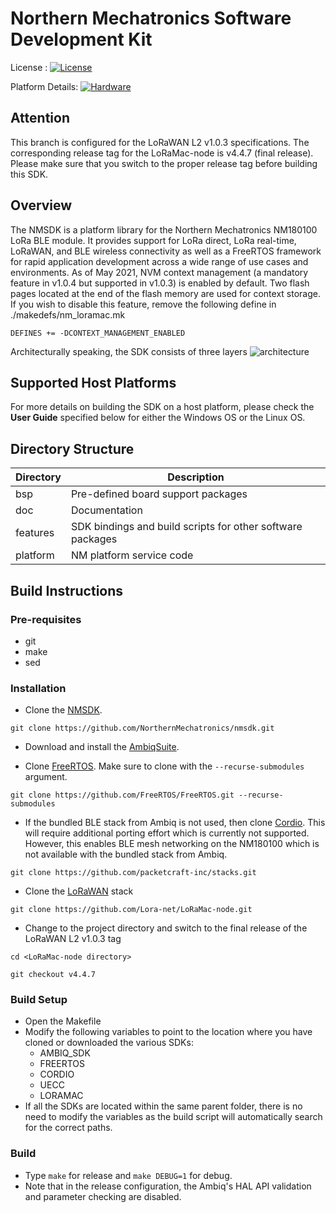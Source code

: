 # Northern Mechatronics Software Development Kit
License : [![License](https://img.shields.io/badge/license-BSD_3-blue.svg)](http://gitlab.northernmechatronics.com:50250/nmi/software/nmsdk/blob/master/LICENSE)

Platform Details: [![Hardware](https://img.shields.io/badge/hardware-wiki-green.svg)](https://www.northernmechatronics.com/nm180100)

## Attention
This branch is configured for the LoRaWAN L2 v1.0.3 specifications.  The corresponding
release tag for the LoRaMac-node is v4.4.7 (final release).  Please make sure that you switch
to the proper release tag before building this SDK.

## Overview
The NMSDK is a platform library for the Northern Mechatronics NM180100 LoRa BLE module.
It provides support for LoRa direct, LoRa real-time, LoRaWAN, and BLE wireless connectivity as well
as a FreeRTOS framework for rapid application development across a wide range of use cases and environments.
As of May 2021, NVM context management (a mandatory feature in v1.0.4 but supported in v1.0.3) is enabled by default.
Two flash pages located at the end of the flash memory are used for context storage.  If you wish to disable this feature,
remove the following define in ./makedefs/nm_loramac.mk   

```DEFINES += -DCONTEXT_MANAGEMENT_ENABLED```    

Architecturally speaking, the SDK consists of three layers
![architecture](doc/SDK_architecture.png)


## Supported Host Platforms

For more details on building the SDK on a host platform, please check the **User Guide** specified below for either the Windows OS or the Linux OS.

## Directory Structure
| Directory | Description |
| --------- | ----------- |
| bsp | Pre-defined board support packages |
| doc | Documentation |
| features | SDK bindings and build scripts for other software packages |
| platform | NM platform service code |

## Build Instructions
### Pre-requisites
* git
* make
* sed

### Installation
* Clone the [NMSDK](https://github.com/NorthernMechatronics/nmsdk).

```git clone https://github.com/NorthernMechatronics/nmsdk.git```

* Download and install the [AmbiqSuite](https://ambiq.com/wp-content/uploads/2020/09/AmbiqSuite-R2.5.1.zip).

* Clone [FreeRTOS](https://github.com/FreeRTOS/FreeRTOS).  Make sure to clone with the `--recurse-submodules` argument.

```git clone https://github.com/FreeRTOS/FreeRTOS.git --recurse-submodules```  

* If the bundled BLE stack from Ambiq is not used, then clone [Cordio](https://github.com/packetcraft-inc/stacks).  This will require additional porting effort which is currently not supported.  However, this enables BLE mesh networking on the NM180100 which is not available with the bundled stack from Ambiq.

```git clone https://github.com/packetcraft-inc/stacks.git```

* Clone the [LoRaWAN](https://github.com/Lora-net/LoRaMac-node) stack

```git clone https://github.com/Lora-net/LoRaMac-node.git```

* Change to the project directory and switch to the final release of the LoRaWAN
L2 v1.0.3 tag

```cd <LoRaMac-node directory>```

```git checkout v4.4.7```

### Build Setup
* Open the Makefile
* Modify the following variables to point to the location where you have cloned or downloaded the various SDKs:
    - AMBIQ_SDK
    - FREERTOS
    - CORDIO
    - UECC
    - LORAMAC
* If all the SDKs are located within the same parent folder, there is no need to modify the variables as the build
script will automatically search for the correct paths.

### Build
* Type `make` for release and `make DEBUG=1` for debug.
* Note that in the release configuration, the Ambiq's HAL API validation and parameter checking are disabled.
